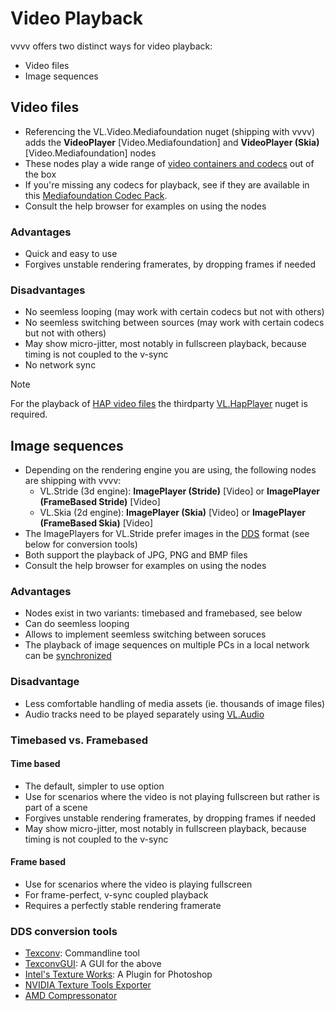 # Video Playback

vvvv offers two distinct ways for video playback:
- Video files
- Image sequences

## Video files

- Referencing the VL.Video.Mediafoundation nuget (shipping with vvvv) adds the **VideoPlayer** [Video.Mediafoundation] and **VideoPlayer (Skia)** [Video.Mediafoundation] nodes
- These nodes play a wide range of [video containers and codecs](https://docs.microsoft.com/en-us/windows/win32/medfound/supported-media-formats-in-media-foundation) out of the box
- If you're missing any codecs for playback, see if they are available in this [Mediafoundation Codec Pack](http://codecguide.com/media_foundation_codecs.htm).
- Consult the help browser for examples on using the nodes

### Advantages
- Quick and easy to use
- Forgives unstable rendering framerates, by dropping frames if needed

### Disadvantages
- No seemless looping (may work with certain codecs but not with others)
- No seemless switching between sources (may work with certain codecs but not with others)
- May show micro-jitter, most notably in fullscreen playback, because timing is not coupled to the v-sync
- No network sync

> [!NOTE]
> For the playback of [HAP video files](http://hap.video) the thirdparty [VL.HapPlayer](https://www.nuget.org/packages/VL.HapPlayer/) nuget is required.

## Image sequences

- Depending on the rendering engine you are using, the following nodes are shipping with vvvv:
  - VL.Stride (3d engine): **ImagePlayer (Stride)** [Video] or **ImagePlayer (FrameBased Stride)** [Video]
  - VL.Skia (2d engine): **ImagePlayer (Skia)** [Video] or **ImagePlayer (FrameBased Skia)** [Video]
- The ImagePlayers for VL.Stride prefer images in the [DDS](https://beyondskyrim.org/tutorials/the-dds-texture-format) format (see below for conversion tools)
- Both support the playback of JPG, PNG and BMP files
- Consult the help browser for examples on using the nodes

### Advantages
- Nodes exist in two variants: timebased and framebased, see below
- Can do seemless looping
- Allows to implement seemless switching between soruces
- The playback of image sequences on multiple PCs in a local network can be [synchronized](videp-synchronization.md)

### Disadvantage
- Less comfortable handling of media assets (ie. thousands of image files)
- Audio tracks need to be played separately using [VL.Audio](https://www.nuget.org/packages/VL.Audio/)

### Timebased vs. Framebased

#### Time based
- The default, simpler to use option
- Use for scenarios where the video is not playing fullscreen but rather is part of a scene 
- Forgives unstable rendering framerates, by dropping frames if needed
- May show micro-jitter, most notably in fullscreen playback, because timing is not coupled to the v-sync
  
#### Frame based
- Use for scenarios where the video is playing fullscreen
- For frame-perfect, v-sync coupled playback
- Requires a perfectly stable rendering framerate

### DDS conversion tools

* [Texconv](https://github.com/Microsoft/DirectXTex/wiki/Texconv): Commandline tool
* [TexconvGUI](https://vvvv.org/contribution/texconvgui): A GUI for the above
* [Intel's Texture Works](https://gametechdev.github.io/Intel-Texture-Works-Plugin/): A Plugin for Photoshop
* [NVIDIA Texture Tools Exporter](https://developer.nvidia.com/nvidia-texture-tools-exporter)
* [AMD Compressonator](https://gpuopen.com/gaming-product/compressonator/)